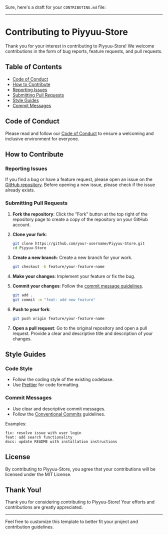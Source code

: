 Sure, here's a draft for your `CONTRIBUTING.md` file:

---

# Contributing to Piyyuu-Store

Thank you for your interest in contributing to Piyyuu-Store! We welcome contributions in the form of bug reports, feature requests, and pull requests.

## Table of Contents

- [Code of Conduct](#code-of-conduct)
- [How to Contribute](#how-to-contribute)
- [Reporting Issues](#reporting-issues)
- [Submitting Pull Requests](#submitting-pull-requests)
- [Style Guides](#style-guides)
- [Commit Messages](#commit-messages)

## Code of Conduct

Please read and follow our [Code of Conduct](CODE_OF_CONDUCT.md) to ensure a welcoming and inclusive environment for everyone.

## How to Contribute

### Reporting Issues

If you find a bug or have a feature request, please open an issue on the [GitHub repository](https://github.com/your-username/Piyyuu-Store/issues). Before opening a new issue, please check if the issue already exists.

### Submitting Pull Requests

1. **Fork the repository**: Click the "Fork" button at the top right of the repository page to create a copy of the repository on your GitHub account.

2. **Clone your fork**:

   ```bash
   git clone https://github.com/your-username/Piyyuu-Store.git
   cd Piyyuu-Store
   ```

3. **Create a new branch**: Create a new branch for your work.

   ```bash
   git checkout -b feature/your-feature-name
   ```

4. **Make your changes**: Implement your feature or fix the bug.

5. **Commit your changes**: Follow the [commit message guidelines](#commit-messages).

   ```bash
   git add .
   git commit -m "feat: add new feature"
   ```

6. **Push to your fork**:

   ```bash
   git push origin feature/your-feature-name
   ```

7. **Open a pull request**: Go to the original repository and open a pull request. Provide a clear and descriptive title and description of your changes.

## Style Guides

### Code Style

- Follow the coding style of the existing codebase.
- Use [Prettier](https://prettier.io/) for code formatting.

### Commit Messages

- Use clear and descriptive commit messages.
- Follow the [Conventional Commits](https://www.conventionalcommits.org/en/v1.0.0/) guidelines.

Examples:

```
fix: resolve issue with user login
feat: add search functionality
docs: update README with installation instructions
```

## License

By contributing to Piyyuu-Store, you agree that your contributions will be licensed under the MIT License.

## Thank You!

Thank you for considering contributing to Piyyuu-Store! Your efforts and contributions are greatly appreciated.

---

Feel free to customize this template to better fit your project and contribution guidelines.
